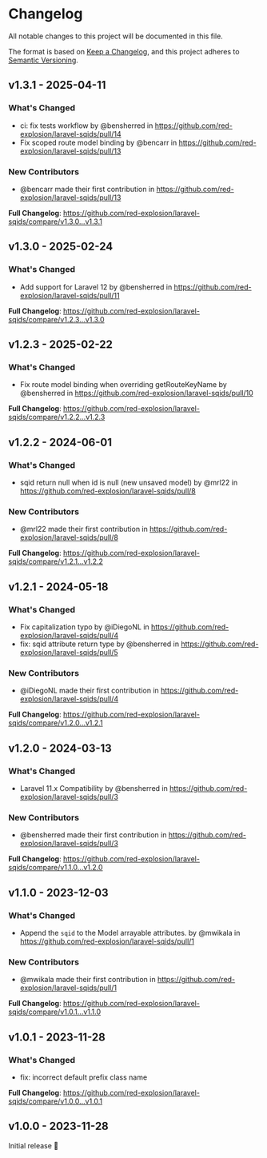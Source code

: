 # Changelog

All notable changes to this project will be documented in this file.

The format is based on [Keep a Changelog](https://keepachangelog.com/en/1.0.0/),
and this project adheres to [Semantic Versioning](https://semver.org/spec/v2.0.0.html).

## v1.3.1 - 2025-04-11

### What's Changed

* ci: fix tests workflow by @bensherred in https://github.com/red-explosion/laravel-sqids/pull/14
* Fix scoped route model binding by @bencarr in https://github.com/red-explosion/laravel-sqids/pull/13

### New Contributors

* @bencarr made their first contribution in https://github.com/red-explosion/laravel-sqids/pull/13

**Full Changelog**: https://github.com/red-explosion/laravel-sqids/compare/v1.3.0...v1.3.1

## v1.3.0 - 2025-02-24

### What's Changed

* Add support for Laravel 12 by @bensherred in https://github.com/red-explosion/laravel-sqids/pull/11

**Full Changelog**: https://github.com/red-explosion/laravel-sqids/compare/v1.2.3...v1.3.0

## v1.2.3 - 2025-02-22

### What's Changed

* Fix route model binding when overriding getRouteKeyName by @bensherred in https://github.com/red-explosion/laravel-sqids/pull/10

**Full Changelog**: https://github.com/red-explosion/laravel-sqids/compare/v1.2.2...v1.2.3

## v1.2.2 - 2024-06-01

### What's Changed

* sqid return null when id is null (new unsaved model) by @mrl22 in https://github.com/red-explosion/laravel-sqids/pull/8

### New Contributors

* @mrl22 made their first contribution in https://github.com/red-explosion/laravel-sqids/pull/8

**Full Changelog**: https://github.com/red-explosion/laravel-sqids/compare/v1.2.1...v1.2.2

## v1.2.1 - 2024-05-18

### What's Changed

* Fix capitalization typo by @iDiegoNL in https://github.com/red-explosion/laravel-sqids/pull/4
* fix: sqid attribute return type by @bensherred in https://github.com/red-explosion/laravel-sqids/pull/5

### New Contributors

* @iDiegoNL made their first contribution in https://github.com/red-explosion/laravel-sqids/pull/4

**Full Changelog**: https://github.com/red-explosion/laravel-sqids/compare/v1.2.0...v1.2.1

## v1.2.0 - 2024-03-13

### What's Changed

* Laravel 11.x Compatibility by @bensherred in https://github.com/red-explosion/laravel-sqids/pull/3

### New Contributors

* @bensherred made their first contribution in https://github.com/red-explosion/laravel-sqids/pull/3

**Full Changelog**: https://github.com/red-explosion/laravel-sqids/compare/v1.1.0...v1.2.0

## v1.1.0 - 2023-12-03

### What's Changed

* Append the `sqid` to the Model arrayable attributes. by @mwikala in https://github.com/red-explosion/laravel-sqids/pull/1

### New Contributors

* @mwikala made their first contribution in https://github.com/red-explosion/laravel-sqids/pull/1

**Full Changelog**: https://github.com/red-explosion/laravel-sqids/compare/v1.0.1...v1.1.0

## v1.0.1 - 2023-11-28

### What's Changed

* fix: incorrect default prefix class name

**Full Changelog**: https://github.com/red-explosion/laravel-sqids/compare/v1.0.0...v1.0.1

## v1.0.0 - 2023-11-28

Initial release 🎉
